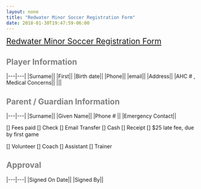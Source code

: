 ```yaml
---
layout: none
title: "Redwater Minor Soccer Registration Form"
date: 2018-01-30T19:47:59-06:00
---
```


<style>
  h2 {
  color : grey;
  font-size : 1.5em;
}
  a {
  font-size : 1.5em;
  }
  tr {
  line-height: 3em;
  }
  </style>
  
[Redwater Minor Soccer Registration Form][gform]

## Player Information

|---|---|
|Surname||
|First||
|Birth date||
|Phone||
|email||
|Address||
|AHC # , Medical Concerns||
|||

## Parent / Guardian Information

|---|---|
|Surname||
|Given Name||
|Phone # ||
|Emergency Contact||

[] Fees paid
[] Check
[] Email Transfer
[] Cash
[] Receipt
[] $25 late fee, due by ﬁrst game

[] Volunteer
[] Coach
[] Assistant
[] Trainer

## Approval

|---|---|
|Signed On Date||
|Signed By||

[gform]: https://goo.gl/forms/NLfy1wy38AtFTVk03
